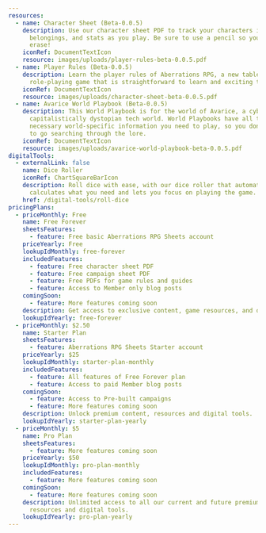 ```yaml
---
resources:
  - name: Character Sheet (Beta-0.0.5)
    description: Use our character sheet PDF to track your characters information,
      belongings, and stats as you play. Be sure to use a pencil so you can
      erase!
    iconRef: DocumentTextIcon
    resource: images/uploads/player-rules-beta-0.0.5.pdf
  - name: Player Rules (Beta-0.0.5)
    description: Learn the player rules of Aberrations RPG, a new tabletop
      role-playing game that is straightforward to learn and exciting to play.
    iconRef: DocumentTextIcon
    resource: images/uploads/character-sheet-beta-0.0.5.pdf
  - name: Avarice World Playbook (Beta-0.0.5)
    description: This World Playbook is for the world of Avarice, a cyberpunk-ishly
      capitalistically dystopian tech world. World Playbooks have all the
      necessary world-specific information you need to play, so you don't have
      to go searching through the lore.
    iconRef: DocumentTextIcon
    resource: images/uploads/avarice-world-playbook-beta-0.0.5.pdf
digitalTools:
  - externalLink: false
    name: Dice Roller
    iconRef: ChartSquareBarIcon
    description: Roll dice with ease, with our dice roller that automatically
      calculates what you need and lets you focus on playing the game.
    href: /digital-tools/roll-dice
pricingPlans:
  - priceMonthly: Free
    name: Free Forever
    sheetsFeatures:
      - feature: Free basic Aberrations RPG Sheets account
    priceYearly: Free
    lookupIdMonthly: free-forever
    includedFeatures:
      - feature: Free character sheet PDF
      - feature: Free campaign sheet PDF
      - feature: Free PDFs for game rules and guides
      - feature: Access to Member only blog posts
    comingSoon:
      - feature: More features coming soon
    description: Get access to exclusive content, game resources, and digital tools.
    lookupIdYearly: free-forever
  - priceMonthly: $2.50
    name: Starter Plan
    sheetsFeatures:
      - feature: Aberrations RPG Sheets Starter account
    priceYearly: $25
    lookupIdMonthly: starter-plan-monthly
    includedFeatures:
      - feature: All features of Free Forever plan
      - feature: Access to paid Member blog posts
    comingSoon:
      - feature: Access to Pre-built campaigns
      - feature: More features coming soon
    description: Unlock premium content, resources and digital tools.
    lookupIdYearly: starter-plan-yearly
  - priceMonthly: $5
    name: Pro Plan
    sheetsFeatures:
      - feature: More features coming soon
    priceYearly: $50
    lookupIdMonthly: pro-plan-monthly
    includedFeatures:
      - feature: More features coming soon
    comingSoon:
      - feature: More features coming soon
    description: Unlimited access to all our current and future premium content,
      resources and digital tools.
    lookupIdYearly: pro-plan-yearly
---
```

